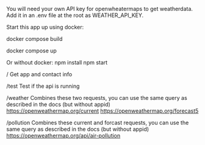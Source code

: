 You will need your own API key for openwheatermaps to get weatherdata. Add it in an .env file at the root as WEATHER_API_KEY.

Start this app up using docker:

docker compose build

docker compose up

Or without docker:
npm install
npm start

/
Get app and contact info

/test
Test if the api is running

/weather
Combines these two requests, you can use the same query as described in the docs (but without appid)
https://openweathermap.org/current
https://openweathermap.org/forecast5

/pollution
Combines these current and forcast requests, you can use the same query as described in the docs (but without appid)
https://openweathermap.org/api/air-pollution
